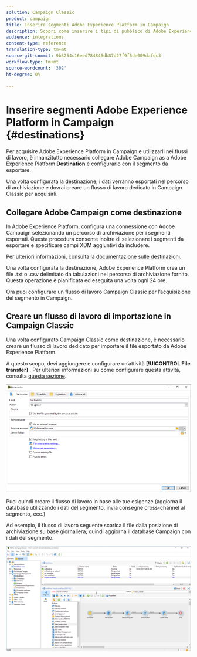 ```yaml
---
solution: Campaign Classic
product: campaign
title: Inserire segmenti Adobe Experience Platform in Campaign
description: Scopri come inserire i tipi di pubblico di Adobe Experience Platform in Campaign Classic.
audience: integrations
content-type: reference
translation-type: tm+mt
source-git-commit: 9b3254c16eed784846db87d27f9f5de009dafdc3
workflow-type: tm+mt
source-wordcount: '302'
ht-degree: 0%

---
```



# Inserire segmenti Adobe Experience Platform in Campaign {#destinations}

Per acquisire Adobe Experience Platform in Campaign e utilizzarli nei flussi di lavoro, è innanzitutto necessario collegare Adobe Campaign as a Adobe Experience Platform **Destination** e configurarlo con il segmento da esportare.

Una volta configurata la destinazione, i dati verranno esportati nel percorso di archiviazione e dovrai creare un flusso di lavoro dedicato in Campaign Classic per acquisirli.

## Collegare Adobe Campaign come destinazione

In Adobe Experience Platform, configura una connessione con Adobe Campaign selezionando un percorso di archiviazione per i segmenti esportati. Questa procedura consente inoltre di selezionare i segmenti da esportare e specificare campi XDM aggiuntivi da includere.

Per ulteriori informazioni, consulta la [documentazione sulle destinazioni](https://experienceleague.adobe.com/docs/experience-platform/destinations/catalog/email-marketing/adobe-campaign.html).

Una volta configurata la destinazione, Adobe Experience Platform crea un file .txt o .csv delimitato da tabulazioni nel percorso di archiviazione fornito. Questa operazione è pianificata ed eseguita una volta ogni 24 ore.

Ora puoi configurare un flusso di lavoro Campaign Classic per l’acquisizione del segmento in Campaign.

## Creare un flusso di lavoro di importazione in Campaign Classic

Una volta configurato Campaign Classic come destinazione, è necessario creare un flusso di lavoro dedicato per importare il file esportato da Adobe Experience Platform.

A questo scopo, devi aggiungere e configurare un’attività **[!UICONTROL File transfer]** . Per ulteriori informazioni su come configurare questa attività, consulta [questa sezione](../../workflow/using/file-transfer.md).

![](assets/rtcdp-file-transfer.png)

Puoi quindi creare il flusso di lavoro in base alle tue esigenze (aggiorna il database utilizzando i dati del segmento, invia consegne cross-channel al segmento, ecc.)

Ad esempio, il flusso di lavoro seguente scarica il file dalla posizione di archiviazione su base giornaliera, quindi aggiorna il database Campaign con i dati del segmento.

![](assets/rtcdp-workflow.png)
